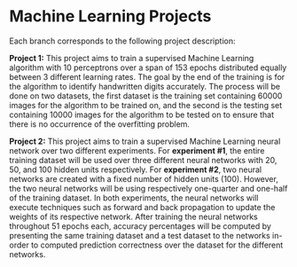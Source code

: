 # Machine Learning Projects

Each branch corresponds to the following project description:

**Project 1:** This project aims to train a supervised Machine Learning algorithm with 10 perceptrons over a span of 153 epochs distributed equally between 3 different learning rates. The goal by the end of the training is for the algorithm to identify handwritten digits accurately. The process will be done on two datasets, the first dataset is the training set containing 60000 images for the algorithm to be trained on, and the second is the testing set containing 10000 images for the algorithm to be tested on to ensure that there is no occurrence of the overfitting problem.

**Project 2:** This project aims to train a supervised Machine Learning neural network over two different
experiments. For **experiment #1**, the entire training dataset will be used over three different neural
networks with 20, 50, and 100 hidden units respectively. For **experiment #2**, two neural networks
are created with a fixed number of hidden units (100). However, the two neural networks will be using respectively one-quarter and one-half of the training dataset. In both experiments, the neural networks
will execute techniques such as forward and back propagation to update the weights of its respective network.
After training the neural networks throughout 51 epochs each, accuracy percentages will be
computed by presenting the same training dataset and a test dataset to the networks in-order to
computed prediction correctness over the dataset for the different networks.

